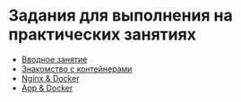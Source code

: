# Задания для выполнения на практических занятиях

- [Вводное занятие](p1.MD)
- [Знакомство с контейнерами](p2.MD)
- [Nginx & Docker](p3.MD)
- [App & Docker](p4.MD)